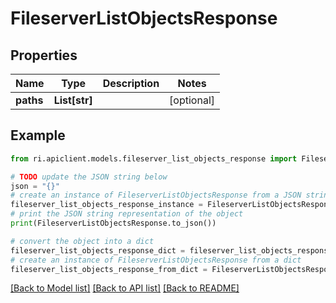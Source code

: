 # FileserverListObjectsResponse


## Properties

Name | Type | Description | Notes
------------ | ------------- | ------------- | -------------
**paths** | **List[str]** |  | [optional] 

## Example

```python
from ri.apiclient.models.fileserver_list_objects_response import FileserverListObjectsResponse

# TODO update the JSON string below
json = "{}"
# create an instance of FileserverListObjectsResponse from a JSON string
fileserver_list_objects_response_instance = FileserverListObjectsResponse.from_json(json)
# print the JSON string representation of the object
print(FileserverListObjectsResponse.to_json())

# convert the object into a dict
fileserver_list_objects_response_dict = fileserver_list_objects_response_instance.to_dict()
# create an instance of FileserverListObjectsResponse from a dict
fileserver_list_objects_response_from_dict = FileserverListObjectsResponse.from_dict(fileserver_list_objects_response_dict)
```
[[Back to Model list]](../README.md#documentation-for-models) [[Back to API list]](../README.md#documentation-for-api-endpoints) [[Back to README]](../README.md)

